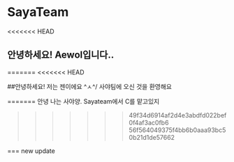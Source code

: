 # SayaTeam
<<<<<<< HEAD

## 안녕하세요! Aewol입니다..

=======
<<<<<<< HEAD

##안녕하세요! 저는 젠이에요 ^ㅅ^/ 사야팀에 오신 것을 환영해요

=======
안녕 나는 사야양. Sayateam에서 C를 맡고있지
>>>>>>> 49f34d6914af2d4e3abdfd022bef0f4af3ac0fb6
>>>>>>> 56f564049375f4bb6b0aaa93bc50b21d1de57662

===
new update

